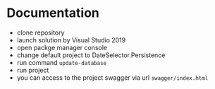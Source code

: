 # Documentation

- clone repository
- launch solution by Visual Studio 2019
- open packge manager console
- change default project to DateSelector.Persistence
- run command `update-database`
- run project
- you can access to the project swagger via url `swagger/index.html`
